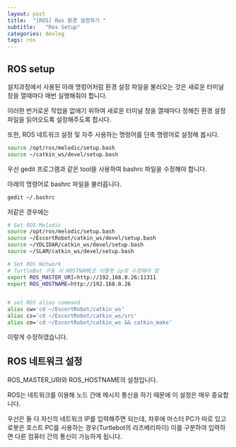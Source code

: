 ```yaml
---
layout: post
title:  "[ROS] Ros 환경 설정하기 "
subtitle:   "Ros Setup"
categories: devlog
tags: ros
---
```


## ROS setup

설치과정에서 사용된 아래 명렁어처럼 환경 설정 파일을 불러오는 것은 새로운 터미널 창을 열때마다 매번 실행해줘야 합니다. 

이러한 번거로운 작업을 없애기 위하여 새로운 터미널 창을 열때마다 정해진 환경 설정 파일을 읽어오도록 설정해주도록 합시다.

또한, ROS 네트워크 설정 및 자주 사용하는 명령어를 단축 명령어로 설정해 봅시다.

```sh
source /opt/ros/melodic/setup.bash
source ~/catkin_ws/devel/setup.bash
```

우선 gedit 프로그램과 같은 tool을 사용하여 bashrc 파일을 수정해야 합니다. 

아래의 명령어로 bashrc 파일을 불러옵니다.

```sh
gedit ~/.bashrc
```

저같은 경우에는

```sh
# Set ROS Melodic
source /opt/ros/melodic/setup.bash
source ~/EscortRobot/catkin_ws/devel/setup.bash
source ~/YDLIDAR/catkin_ws/devel/setup.bash
source ~/SLAM/catkin_ws/devel/setup.bash

# Set ROS Network
# TurtleBot 구동 시 HOSTNAME은 터틀봇 ip로 수정해야 함
export ROS_MASTER_URI=http://192.168.0.26:11311
export ROS_HOSTNAME=http://192.168.0.26


# set ROS alias command
alias cw='cd ~/EscortRobot/catkin_ws'
alias cs='cd ~/EscortRobot/catkin_ws/src'
alias cm='cd ~/EscortRobot/catkin_ws && catkin_make'
```

이렇게 수정하였습니다. 

## ROS 네트워크 설정
ROS_MASTER_URI와 ROS_HOSTNAME의 설정입니다. 

ROS는 네트워크를 이용해 노드 간에 메시지 통신을 하기 때문에 이 설정은 매우 중요합니다.

우선은 둘 다 자신의 네트워크 IP를 입력해주면 되는데, 차후에 마스터 PC가 따로 있고 로봇은 호스트 PC를 사용하는 경우(Turtlebot의 라즈베리파이) 이를 구분하여 입력하면 다른 컴퓨터 간의 통신이 가능하게 됩니다.
